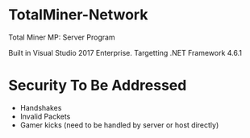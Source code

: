 # TotalMiner-Network
Total Miner MP: Server Program

Built in Visual Studio 2017 Enterprise.  Targetting .NET Framework 4.6.1

# Security To Be Addressed
* Handshakes
* Invalid Packets
* Gamer kicks (need to be handled by server or host directly)


